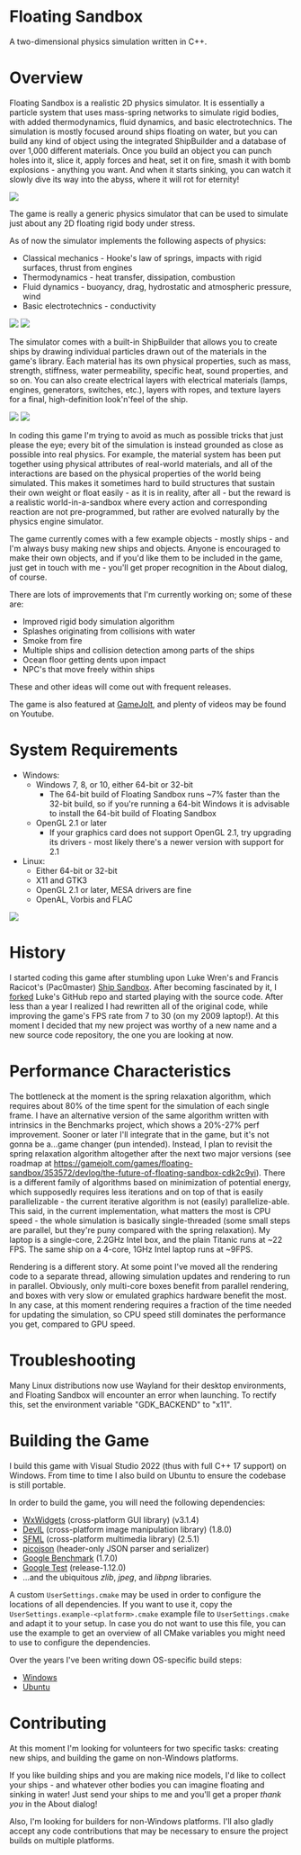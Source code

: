 # Floating Sandbox
A two-dimensional physics simulation written in C++.

# Overview
Floating Sandbox is a realistic 2D physics simulator. It is essentially a particle system that uses mass-spring networks to simulate rigid bodies, with added thermodynamics, fluid dynamics, and basic electrotechnics. The simulation is mostly focused around ships floating on water, but you can build any kind of object using the integrated ShipBuilder and a database of over 1,000 different materials. Once you build an object you can punch holes into it, slice it, apply forces and heat, set it on fire, smash it with bomb explosions - anything you want. And when it starts sinking, you can watch it slowly dive its way into the abyss, where it will rot for eternity!

<img src="https://i.imgur.com/c8fTsgY.png">

The game is really a generic physics simulator that can be used to simulate just about any 2D floating rigid body under stress.

As of now the simulator implements the following aspects of physics:
- Classical mechanics - Hooke's law of springs, impacts with rigid surfaces, thrust from engines
- Thermodynamics - heat transfer, dissipation, combustion
- Fluid dynamics - buoyancy, drag, hydrostatic and atmospheric pressure, wind
- Basic electrotechnics - conductivity

<img src="https://i.imgur.com/kovxCty.png">
<img src="https://i.imgur.com/XHw3Jrl.png">

The simulator comes with a built-in ShipBuilder that allows you to create ships by drawing individual particles drawn out of the materials in the game's library. Each material has its own physical properties, such as mass, strength, stiffness, water permeability, specific heat, sound properties, and so on. You can also create electrical layers with electrical materials (lamps, engines, generators, switches, etc.), layers with ropes, and texture layers for a final, high-definition look'n'feel of the ship.

<img src="https://i.imgur.com/lSUj90c.png">
<img src="https://imgur.com/E0X3n93.png">

In coding this game I'm trying to avoid as much as possible tricks that just please the eye; every bit of the simulation is instead grounded as close as possible into real physics. For example, the material system has been put together using physical attributes of real-world materials, and all of the interactions are based on the physical properties of the world being simulated. This makes it sometimes hard to build structures that sustain their own weight or float easily - as it is in reality, after all - but the reward is a realistic world-in-a-sandbox where every action and corresponding reaction are not pre-programmed, but rather are evolved naturally by the physics engine simulator.

The game currently comes with a few example objects - mostly ships - and I'm always busy making new ships and objects. Anyone is encouraged to make their own objects, and if you'd like them to be included in the game, just get in touch with me - you'll get proper recognition in the About dialog, of course.

There are lots of improvements that I'm currently working on; some of these are:
- Improved rigid body simulation algorithm
- Splashes originating from collisions with water
- Smoke from fire
- Multiple ships and collision detection among parts of the ships
- Ocean floor getting dents upon impact
- NPC's that move freely within ships

These and other ideas will come out with frequent releases.

The game is also featured at [GameJolt](https://gamejolt.com/games/floating-sandbox/353572), and plenty of videos may be found on Youtube.

# System Requirements
- Windows:
	- Windows 7, 8, or 10, either 64-bit or 32-bit
		- The 64-bit build of Floating Sandbox runs ~7% faster than the 32-bit build, so if you're running a 64-bit Windows it is advisable to install the 64-bit build of Floating Sandbox
	- OpenGL 2.1 or later
		- If your graphics card does not support OpenGL 2.1, try upgrading its drivers - most likely there's a newer version with support for 2.1
- Linux:
	- Either 64-bit or 32-bit
	- X11 and GTK3
	- OpenGL 2.1 or later, MESA drivers are fine
	- OpenAL, Vorbis and FLAC

<img src="https://i.imgur.com/6LOVsqX.jpg">

# History
I started coding this game after stumbling upon Luke Wren's and Francis Racicot's (Pac0master) [Ship Sandbox](https://github.com/Wren6991/Ship-Sandbox). After becoming fascinated by it, I [forked](https://github.com/GabrieleGiuseppini/Ship-Sandbox) Luke's GitHub repo and started playing with the source code. After less than a year I realized I had rewritten all of the original code, while improving the game's FPS rate from 7 to 30 (on my 2009 laptop!). At this moment I decided that my new project was worthy of a new name and a new source code repository, the one you are looking at now.

# Performance Characteristics
The bottleneck at the moment is the spring relaxation algorithm, which requires about 80% of the time spent for the simulation of each single frame. I have an alternative version of the same algorithm written with intrinsics in the Benchmarks project, which shows a 20%-27% perf improvement. Sooner or later I'll integrate that in the game, but it's not gonna be a...game changer (pun intended). Instead, I plan to revisit the spring relaxation algorithm altogether after the next two major versions (see roadmap at https://gamejolt.com/games/floating-sandbox/353572/devlog/the-future-of-floating-sandbox-cdk2c9yi). There is a different family of algorithms based on minimization of potential energy, which supposedly requires less iterations and on top of that is easily parallelizable - the current iterative algorithm is not (easily) parallelize-able.
This said, in the current implementation, what matters the most is CPU speed - the whole simulation is basically single-threaded (some small steps are parallel, but they're puny compared with the spring relaxation). My laptop is a single-core, 2.2GHz Intel box, and the plain Titanic runs at ~22 FPS. The same ship on a 4-core, 1GHz Intel laptop runs at ~9FPS.

Rendering is a different story. At some point I've moved all the rendering code to a separate thread, allowing simulation updates and rendering to run in parallel. Obviously, only multi-core boxes benefit from parallel rendering, and boxes with very slow or emulated graphics hardware benefit the most. In any case, at this moment rendering requires a fraction of the time needed for updating the simulation, so CPU speed still dominates the performance you get, compared to GPU speed.

# Troubleshooting
Many Linux distributions now use Wayland for their desktop environments, and Floating Sandbox will encounter an error when launching. To rectify this, set the environment variable "GDK_BACKEND" to "x11".

# Building the Game
I build this game with Visual Studio 2022 (thus with full C++ 17 support) on Windows. From time to time I also build on Ubuntu to ensure the codebase is still portable.

In order to build the game, you will need the following dependencies:
- <a href="https://www.wxwidgets.org/">WxWidgets</a> (cross-platform GUI library) (v3.1.4)
- <a href="http://openil.sourceforge.net/">DevIL</a> (cross-platform image manipulation library) (1.8.0)
- <a href="https://www.sfml-dev.org/index.php">SFML</a> (cross-platform multimedia library) (2.5.1)
- <a href="https://github.com/kazuho/picojson">picojson</a> (header-only JSON parser and serializer)
- <a href="https://github.com/google/benchmark">Google Benchmark</a> (1.7.0)
- <a href="https://github.com/google/googletest/">Google Test</a> (release-1.12.0)
- ...and the ubiquitous _zlib_, _jpeg_, and _libpng_ libraries.

A custom `UserSettings.cmake` may be used in order to configure the locations of all dependencies. If you want to use it, copy the `UserSettings.example-<platform>.cmake` example file to `UserSettings.cmake` and adapt it to your setup. In case you do not want to use this file, you can use the example to get an overview of all CMake variables you might need to use to configure the dependencies.

Over the years I've been writing down OS-specific build steps:
- [Windows](https://github.com/GabrieleGiuseppini/Floating-Sandbox/blob/master/BUILD-Windows.md)
- [Ubuntu](https://github.com/GabrieleGiuseppini/Floating-Sandbox/blob/master/BUILD-Ubuntu.md)

# Contributing
At this moment I'm looking for volunteers for two specific tasks: creating new ships, and building the game on non-Windows platforms.

If you like building ships and you are making nice models, I'd like to collect your ships - and whatever other bodies you can imagine floating and sinking in water! Just send your ships to me and you'll get a proper *thank you* in the About dialog!

Also, I'm looking for builders for non-Windows platforms. I'll also gladly accept any code contributions that may be necessary to ensure the project builds on multiple platforms.